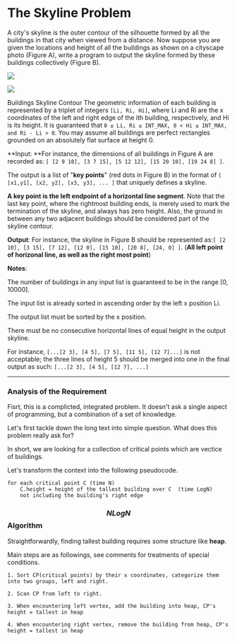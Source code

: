 # The Skyline Problem


A city's skyline is the outer contour of the silhouette formed by all the buildings in that city when viewed from a distance. Now suppose you are given the locations and height of all the buildings as shown on a cityscape photo (Figure A), write a program to output the skyline formed by these buildings collectively (Figure B).


![](https://leetcode.com/static/images/problemset/skyline1.jpg)

![](https://leetcode.com/static/images/problemset/skyline2.jpg)


 Buildings Skyline Contour
The geometric information of each building is represented by a triplet of integers ```[Li, Ri, Hi]```, where Li and Ri are the x coordinates of the left and right edge of the ith building, respectively, and Hi is its height. It is guaranteed that ```0 ≤ Li, Ri ≤ INT_MAX, 0 < Hi ≤ INT_MAX, and Ri - Li > 0```. You may assume all buildings are perfect rectangles grounded on an absolutely flat surface at height 0.

**Input: **For instance, the dimensions of all buildings in Figure A are recorded as: ```[ [2 9 10], [3 7 15], [5 12 12], [15 20 10], [19 24 8] ]```.

The output is a list of "**key points**" (red dots in Figure B) in the format of ```[ [x1,y1], [x2, y2], [x3, y3], ... ]``` that uniquely defines a skyline. 

**A key point is the left endpoint of a horizontal line segment**. Note that the last key point, where the rightmost building ends, is merely used to mark the termination of the skyline, and always has zero height. Also, the ground in between any two adjacent buildings should be considered part of the skyline contour.

**Output**: For instance, the skyline in Figure B should be represented as:```[ [2 10], [3 15], [7 12], [12 0], [15 10], [20 8], [24, 0] ]```. (**All left point of horizonal line, as well as the right most point**)

**Notes**:

The number of buildings in any input list is guaranteed to be in the range [0, 10000].

The input list is already sorted in ascending order by the left x position Li.

The output list must be sorted by the x position.

There must be no consecutive horizontal lines of equal height in the output skyline.

For instance, ```[...[2 3], [4 5], [7 5], [11 5], [12 7]...]``` is not acceptable; the three lines of height 5 should be merged into one in the final output as such: ```[...[2 3], [4 5], [12 7], ...]```





---


### Analysis of the Requirement

Fisrt, this is a complicted, integrated problem. It doesn't ask a single aspect of programming, but a combination of a set of knowledge. 

Let's first tackle down the long text into simple question. What does this problem really ask for?

In short, we are looking for a collection of critical points which are vectice of buildings.

Let's transform the context into the following pseudocode.

```
for each critical point C (time N)
    C.height = height of the tallest building over C  (time LogN)
    not including the building's right edge
```

### $$NLogN$$ Algorithm

Straightforwardly, finding tallest building requires some structure like **heap**. 

Main steps are as followings, see comments for treatments of special conditions. 

```
1. Sort CP(critical points) by their x coordinates, categorize them into two groups, left and right.

2. Scan CP from left to right.

3. When encountering left vertex, add the building into heap, CP's height = tallest in heap

4. When encountering right vertex, remove the building from heap, CP's height = tallest in heap

```



